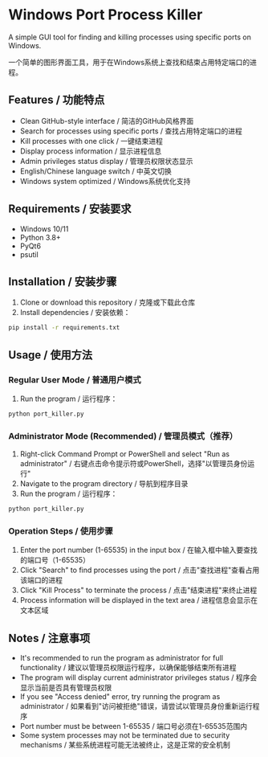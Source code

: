 # Windows Port Process Killer

A simple GUI tool for finding and killing processes using specific ports on Windows.

一个简单的图形界面工具，用于在Windows系统上查找和结束占用特定端口的进程。

## Features / 功能特点

- Clean GitHub-style interface / 简洁的GitHub风格界面
- Search for processes using specific ports / 查找占用特定端口的进程
- Kill processes with one click / 一键结束进程
- Display process information / 显示进程信息
- Admin privileges status display / 管理员权限状态显示
- English/Chinese language switch / 中英文切换
- Windows system optimized / Windows系统优化支持

## Requirements / 安装要求

- Windows 10/11
- Python 3.8+
- PyQt6
- psutil

## Installation / 安装步骤

1. Clone or download this repository / 克隆或下载此仓库
2. Install dependencies / 安装依赖：
```bash
pip install -r requirements.txt
```

## Usage / 使用方法

### Regular User Mode / 普通用户模式
1. Run the program / 运行程序：
```bash
python port_killer.py
```

### Administrator Mode (Recommended) / 管理员模式（推荐）
1. Right-click Command Prompt or PowerShell and select "Run as administrator" / 右键点击命令提示符或PowerShell，选择"以管理员身份运行"
2. Navigate to the program directory / 导航到程序目录
3. Run the program / 运行程序：
```bash
python port_killer.py
```

### Operation Steps / 使用步骤
1. Enter the port number (1-65535) in the input box / 在输入框中输入要查找的端口号（1-65535）
2. Click "Search" to find processes using the port / 点击"查找进程"查看占用该端口的进程
3. Click "Kill Process" to terminate the process / 点击"结束进程"来终止进程
4. Process information will be displayed in the text area / 进程信息会显示在文本区域

## Notes / 注意事项

- It's recommended to run the program as administrator for full functionality / 建议以管理员权限运行程序，以确保能够结束所有进程
- The program will display current administrator privileges status / 程序会显示当前是否具有管理员权限
- If you see "Access denied" error, try running the program as administrator / 如果看到"访问被拒绝"错误，请尝试以管理员身份重新运行程序
- Port number must be between 1-65535 / 端口号必须在1-65535范围内
- Some system processes may not be terminated due to security mechanisms / 某些系统进程可能无法被终止，这是正常的安全机制 